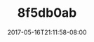 ---
title: 8f5db0ab
date: 2017-05-16T21:11:58-08:00
draft: false
location: Olympic Peninsula, WA
img_url: https://d17enza3bfujl8.cloudfront.net/8f5db0ab.jpg
original_fn: ""
tags:
- Olympic Peninsula, WA
- Julian
- James
- portraits
- 35mm

---